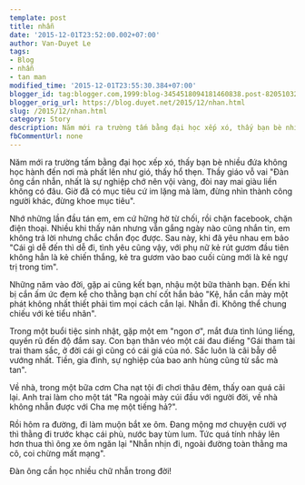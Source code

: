 ```yaml
---
template: post
title: nhẫn
date: '2015-12-01T23:52:00.002+07:00'
author: Van-Duyet Le
tags:
- Blog
- nhẫn
- tan man
modified_time: '2015-12-01T23:55:30.384+07:00'
blogger_id: tag:blogger.com,1999:blog-3454518094181460838.post-8205103247285341602
blogger_orig_url: https://blog.duyet.net/2015/12/nhan.html
slug: /2015/12/nhan.html
category: Story
description: Năm mới ra trường tấm bằng đại học xếp xó, thấy bạn bè nhiều đứa không học hành đến nơi mà phất lên như gió, thấy hổ thẹn. Thầy giáo vỗ vai "Đàn ông cần nhẫn, nhất là sự nghiệp chớ nên vội vàng, đòi nay mai giàu liền không có đâu. Giờ đã có mục tiêu cứ im lặng mà làm, đừng nhìn thành công người khác, đừng khoe mục tiêu".
fbCommentUrl: none
---
```


Năm mới ra trường tấm bằng đại học xếp xó, thấy bạn bè nhiều đứa không học hành đến nơi mà phất lên như gió, thấy hổ thẹn. Thầy giáo vỗ vai "Đàn ông cần nhẫn, nhất là sự nghiệp chớ nên vội vàng, đòi nay mai giàu liền không có đâu. Giờ đã có mục tiêu cứ im lặng mà làm, đừng nhìn thành công người khác, đừng khoe mục tiêu".

Nhớ những lần đầu tán em, em cứ hững hờ từ chối, rồi chặn facebook, chặn điện thoại. Nhiều khi thấy nản nhưng vẫn gắng ngày nào cũng nhắn tin, em không trả lời nhưng chắc chắn đọc được. Sau này, khi đã yêu nhau em bảo "Cái gì dễ đến thì dễ đi, tình yêu cũng vậy, với phụ nữ kẻ rút gươm đầu tiên không hẳn là kẻ chiến thắng, kẻ tra gươm vào bao cuối cùng mới là kẻ ngự trị trong tim".

Những năm vào đời, gặp ai cũng kết bạn, nhậu một bữa thành bạn. Đến khi bị cắn ấm ức đem kể cho thằng bạn chí cốt hắn bảo "Kệ, hắn cắn mày một phát không nhất thiết phải tìm mọi cách cắn lại. Nhẫn đi. Không thể chung chiếu với kẻ tiểu nhân".

Trong một buổi tiệc sinh nhật, gặp một em "ngon ơ", mắt đưa tình lúng liếng, quyến rũ đến độ đắm say. Con bạn thân véo một cái đau điếng "Gái tham tài trai tham sắc, ở đời cái gì cũng có cái giá của nó. Sắc luôn là cãi bẫy dễ vướng nhất. Tiền, gia đình, sự nghiệp của bao anh hùng cũng từ sắc mà tan".

Về nhà, trong một bữa cơm Cha nạt tội đi chơi thâu đêm, thấy oan quá cãi lại. Anh trai làm cho một tát "Ra ngoài mày cúi đầu với người đời, về nhà không nhẫn được với Cha mẹ một tiếng hả?".

Rồi hôm ra đường, đi làm muộn bắt xe ôm. Đang mộng mơ chuyện cưới vợ thì thằng đi trước khạc cái phù, nước bay tùm lum. Tức quá tính nhảy lên hơn thua thì ông xe ôm ngăn lại "Nhẫn nhịn đi, ngoài đường toàn thằng ma cô, coi chừng mất mạng".

Đàn ông cần học nhiều chữ nhẫn trong đời!
